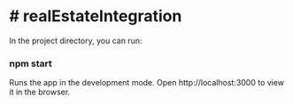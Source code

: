 <h1> # realEstateIntegration </h1>

In the project directory, you can run:

<h3> npm start </h3>
Runs the app in the development mode.
Open http://localhost:3000 to view it in the browser.
